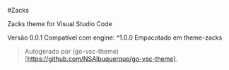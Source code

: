 #Zacks

Zacks theme for Visual Studio Code

Versão 0.0.1
Compatível com engine: ^1.0.0
Empacotado em theme-zacks

> Autogerado por (go-vsc-theme)[https://github.com/NSAlbuquerque/go-vsc-theme].
